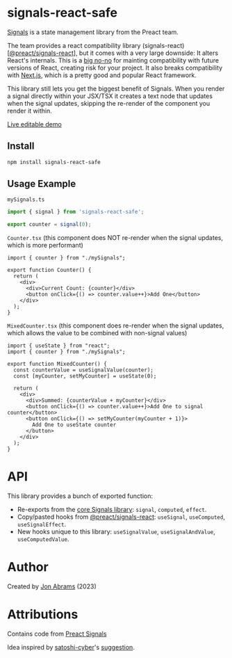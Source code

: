 # signals-react-safe

[Signals]([@preact/signals](https://github.com/preactjs/signals)) is a state management library from the Preact team.

The team provides a react compatibility library (signals-react)[[@preact/signals-react](https://github.com/preactjs/signals/tree/main/packages/react)], but it comes with a very large downside: It alters React's internals. This is a [big no-no](https://github.com/facebook/react/issues/26704#issuecomment-1522044060) for mainting compatibility with future versions of React, creating risk for your project. It also breaks compatibility with [Next.js](https://nextjs.org/), which is a pretty good and popular React framework.

This library still lets you get the biggest benefit of Signals. When you render a signal directly within your JSX/TSX it creates a text node that updates when the signal updates, skipping the re-render of the component you render it within.

[Live editable demo](https://codesandbox.io/s/signals-react-safe-demo-jmcwst?file=/src/Counter.tsx)

## Install

```bash
npm install signals-react-safe
```

## Usage Example

`mySignals.ts`

```ts
import { signal } from 'signals-react-safe';

export counter = signal(0);
```

`Counter.tsx` (this component does NOT re-render when the signal updates, which is more performant)

```tsx
import { counter } from "./mySignals";

export function Counter() {
  return (
    <div>
      <div>Current Count: {counter}</div>
      <button onClick={() => counter.value++}>Add One</button>
    </div>
  );
}
```

`MixedCounter.tsx` (this component does re-render when the signal updates, which allows the value to be combined with non-signal values)

```tsx
import { useState } from "react";
import { counter } from "./mySignals";

export function MixedCounter() {
  const counterValue = useSignalValue(counter);
  const [myCounter, setMyCounter] = useState(0);

  return (
    <div>
      <div>Summed: {counterValue + myCounter}</div>
      <button onClick={() => counter.value++}>Add One to signal counter</button>
      <button onClick={() => setMyCounter(myCounter + 1)}>
        Add One to useState counter
      </button>
    </div>
  );
}
```

# API

This library provides a bunch of exported function:

- Re-exports from the [core Signals library](https://github.com/preactjs/signals): `signal`, `computed`, `effect`.
- Copy/pasted hooks from [@preact/signals-react](https://github.com/preactjs/signals/blob/main/packages/react): `useSignal`, `useComputed`, `useSignalEffect`.
- New hooks unique to this library: `useSignalValue`, `useSignalAndValue`, `useComputedValue`.

# Author

Created by [Jon Abrams](https://threads.net/jon.abrams) (2023)

# Attributions

Contains code from [Preact Signals](https://github.com/preactjs/signals)

Idea inspired by [satoshi-cyber](https://github.com/satoshi-cyber)'s [suggestion](https://github.com/vercel/next.js/issues/45054#issuecomment-1694791734).
